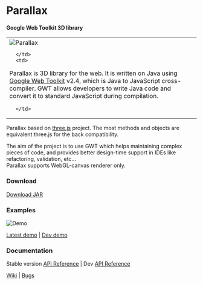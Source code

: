 Parallax
=============

#### Google Web Toolkit 3D library ####

<table border="0">
   <tr>
      <td>

<img src="http://thothbot.github.com/parallax/static/logo.png" alt="Parallax" align="top"/>

      </td>
      <td>

<p>
Parallax is 3D library for the web. It is written on Java using <a href="https://developers.google.com/web-toolkit/">Google Web Toolkit</a> v2.4, 
which is Java to JavaScript cross-compiler. GWT allows developers to write Java code and convert it to standard JavaScript during compilation.
</p>

      </td>
   </tr>
</table>

Parallax based on [three.js](http://github.com/mrdoob/three.js) project. The most methods and objects are equivalent three.js for the back compatibility.

The aim of the project is to use GWT which helps maintaining complex pieces of code, and provides better design-time support in IDEs like refactoring, validation, etc...<br/>
Parallax supports WebGL-canvas renderer only.


### Download ###

[Download JAR](http://github.com/thothbot/parallax/downloads)

### Examples ###

![Demo](http://thothbot.github.com/parallax/static/examples_banner.jpg)

[Latest demo](http://thothbot.github.com/parallax/demo/index.html) | [Dev demo](http://thothbot.github.com/parallax/demo/dev/)


### Documentation ###

Stable version [API Reference](http://thothbot.github.com/parallax/docs/index.html) 
| Dev [API Reference](http://thothbot.github.com/parallax/docs/dev/) 

[Wiki](https://github.com/thothbot/parallax/wiki) 
| [Bugs](https://github.com/thothbot/parallax/issues)

